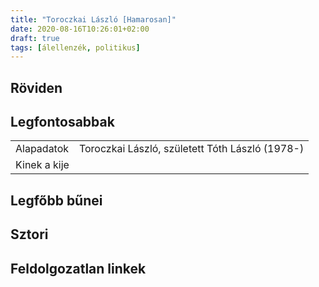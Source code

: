 ```yaml
---
title: "Toroczkai László [Hamarosan]"
date: 2020-08-16T10:26:01+02:00
draft: true
tags: [álellenzék, politikus]
---
```


## Röviden

## Legfontosabbak

|                           |                                                                    |
| :---                      | :----                                                              |
| Alapadatok                | Toroczkai László, született Tóth László (1978-)                    |
| Kinek a kije              |                                                                    |

## Legfőbb bűnei

## Sztori

## Feldolgozatlan linkek
